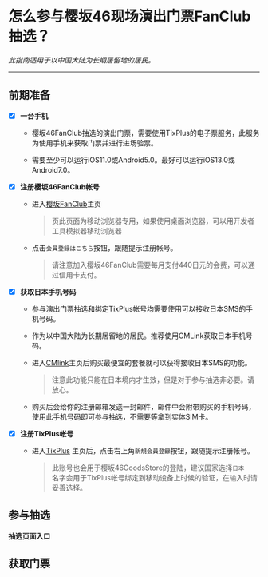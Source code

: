 
# 怎么参与樱坂46现场演出门票FanClub抽选？
*此指南适用于以中国大陆为长期居留地的居民。*

---

## 前期准备

- [x] **一台手机**
   - 樱坂46FanClub抽选的演出门票，需要使用TixPlus的电子票服务，此服务为使用手机来获取门票并进行进场验票。
   
   - 需要至少可以运行iOS11.0或Android5.0。最好可以运行iOS13.0或Android7.0。

- [x] **注册樱坂46FanClub帐号**
  
  - 进入[樱坂FanClub](https://sakurazaka46.com/s/s46/page/about_fanclub?ima=0000)主页
    >页此页面为移动浏览器专用，如果使用桌面浏览器，可以用开发者工具模拟器移动浏览器<br>
  - 点击`会員登録はこちら`按钮，跟随提示注册帐号。<br>
    >请注意加入樱坂46FanClub需要每月支付440日元的会费，可以通过信用卡支付。<br>

- [x] **获取日本手机号码**
  - 参与演出门票抽选和绑定TixPlus帐号均需要使用可以接收日本SMS的手机号码。<br>
  - 作为以中国大陆为长期居留地的居民。推荐使用CMLink获取日本手机号码。<br>
  - 进入[CMlink](https://www.cmlink.com/jp/zh/)主页后购买最便宜的套餐就可以获得接收日本SMS的功能。
    >注意此功能只能在日本境内才生效，但是对于参与抽选非必要。请放心。
 
  - 购买后会给你的注册邮箱发送一封邮件，邮件中会附带购买的手机号码，使用此手机号码即可参与抽选，不需要等拿到实体SIM卡。

- [x] **注册TixPlus帐号**
  - 进入[TixPlus](https://tixplus.jp/) 主页后，点击右上角`新規会員登録`按钮，跟随提示注册帐号。
    >此账号也会用于樱坂46GoodsStore的登陆，建议国家选择`日本`<br>
    >名字会用于TixPlus帐号绑定到移动设备上时候的验证，在输入时请妥善选择。

## 参与抽选

**抽选页面入口**

## 获取门票
